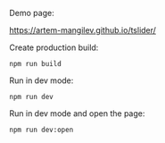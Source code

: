 Demo page:

https://artem-mangilev.github.io/tslider/

Create production build:

```npm run build```

Run in dev mode:

```npm run dev```

Run in dev mode and open the page:

```npm run dev:open```
